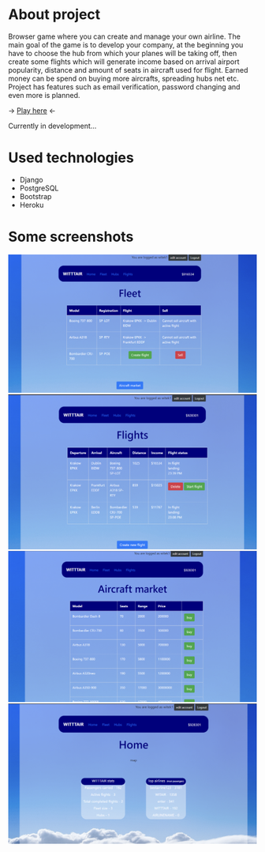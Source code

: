 # About project
Browser game where you can create and manage your own airline. The main goal of the game is to develop your company, at the beginning you have to choose the hub from which your planes will be taking off, then create some flights which will generate income based on arrival airport popularity, distance and amount of seats in aircraft used for flight. Earned money can be spend on buying more aircrafts, spreading hubs net etc. <br> 
Project has features such as email verification, password changing and even more is planned.

-> [Play here](https://airlinemanager.herokuapp.com/) <-

Currently in development...

# Used technologies
- Django 
- PostgreSQL
- Bootstrap
- Heroku

# Some screenshots
![Alt text](https://github.com/witek3100/AirlineManager/blob/master/main/static/screenshots/ssfleet.png "Optional Title")
![Alt text](https://github.com/witek3100/AirlineManager/blob/master/main/static/screenshots/ssflights.png "Optional Title")
![Alt text](https://github.com/witek3100/AirlineManager/blob/master/main/static/screenshots/ssaircraftmarket.png "Optional Title")
![Alt text](https://github.com/witek3100/AirlineManager/blob/master/main/static/screenshots/sshome.png "Optional Title")
